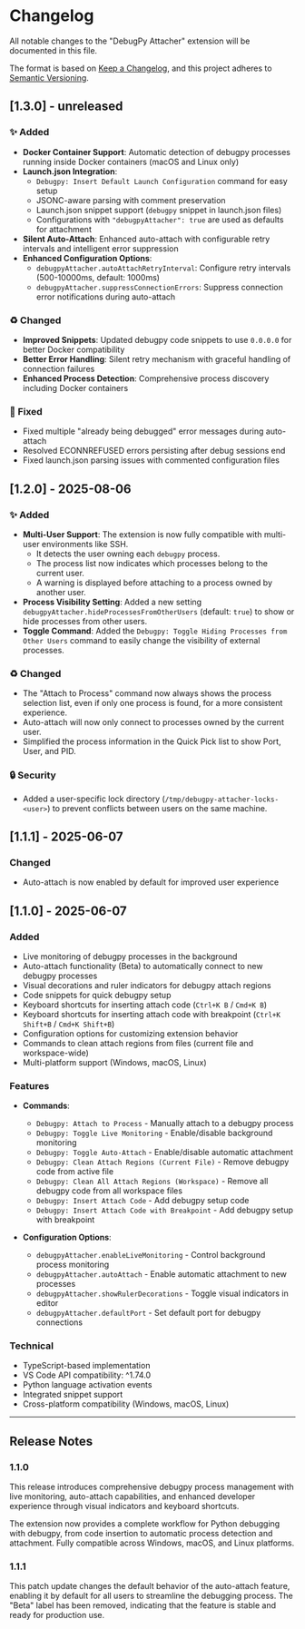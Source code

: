 # Changelog

All notable changes to the "DebugPy Attacher" extension will be documented in this file.

The format is based on [Keep a Changelog](https://keepachangelog.com/en/1.0.0/),
and this project adheres to [Semantic Versioning](https://semver.org/spec/v2.0.0.html).

## [1.3.0] - unreleased

### ✨ Added

- **Docker Container Support**: Automatic detection of debugpy processes running inside Docker containers (macOS and Linux only)
- **Launch.json Integration**:
  - `Debugpy: Insert Default Launch Configuration` command for easy setup
  - JSONC-aware parsing with comment preservation
  - Launch.json snippet support (`debugpy` snippet in launch.json files)
  - Configurations with `"debugpyAttacher": true` are used as defaults for attachment
- **Silent Auto-Attach**: Enhanced auto-attach with configurable retry intervals and intelligent error suppression
- **Enhanced Configuration Options**:
  - `debugpyAttacher.autoAttachRetryInterval`: Configure retry intervals (500-10000ms, default: 1000ms)
  - `debugpyAttacher.suppressConnectionErrors`: Suppress connection error notifications during auto-attach

### ♻️ Changed

- **Improved Snippets**: Updated debugpy code snippets to use `0.0.0.0` for better Docker compatibility
- **Better Error Handling**: Silent retry mechanism with graceful handling of connection failures
- **Enhanced Process Detection**: Comprehensive process discovery including Docker containers

### 🐛 Fixed

- Fixed multiple "already being debugged" error messages during auto-attach
- Resolved ECONNREFUSED errors persisting after debug sessions end
- Fixed launch.json parsing issues with commented configuration files

## [1.2.0] - 2025-08-06

### ✨ Added

- **Multi-User Support**: The extension is now fully compatible with multi-user environments like SSH.
  - It detects the user owning each `debugpy` process.
  - The process list now indicates which processes belong to the current user.
  - A warning is displayed before attaching to a process owned by another user.
- **Process Visibility Setting**: Added a new setting `debugpyAttacher.hideProcessesFromOtherUsers` (default: `true`) to show or hide processes from other users.
- **Toggle Command**: Added the `Debugpy: Toggle Hiding Processes from Other Users` command to easily change the visibility of external processes.

### ♻️ Changed

- The "Attach to Process" command now always shows the process selection list, even if only one process is found, for a more consistent experience.
- Auto-attach will now only connect to processes owned by the current user.
- Simplified the process information in the Quick Pick list to show Port, User, and PID.

### 🔒 Security

- Added a user-specific lock directory (`/tmp/debugpy-attacher-locks-<user>`) to prevent conflicts between users on the same machine.

## [1.1.1] - 2025-06-07

### Changed
- Auto-attach is now enabled by default for improved user experience

## [1.1.0] - 2025-06-07

### Added
- Live monitoring of debugpy processes in the background
- Auto-attach functionality (Beta) to automatically connect to new debugpy processes
- Visual decorations and ruler indicators for debugpy attach regions
- Code snippets for quick debugpy setup
- Keyboard shortcuts for inserting attach code (`Ctrl+K B` / `Cmd+K B`)
- Keyboard shortcuts for inserting attach code with breakpoint (`Ctrl+K Shift+B` / `Cmd+K Shift+B`)
- Configuration options for customizing extension behavior
- Commands to clean attach regions from files (current file and workspace-wide)
- Multi-platform support (Windows, macOS, Linux)

### Features
- **Commands**:
  - `Debugpy: Attach to Process` - Manually attach to a debugpy process
  - `Debugpy: Toggle Live Monitoring` - Enable/disable background monitoring
  - `Debugpy: Toggle Auto-Attach` - Enable/disable automatic attachment
  - `Debugpy: Clean Attach Regions (Current File)` - Remove debugpy code from active file
  - `Debugpy: Clean All Attach Regions (Workspace)` - Remove all debugpy code from all workspace files
  - `Debugpy: Insert Attach Code` - Add debugpy setup code
  - `Debugpy: Insert Attach Code with Breakpoint` - Add debugpy setup with breakpoint

- **Configuration Options**:
  - `debugpyAttacher.enableLiveMonitoring` - Control background process monitoring
  - `debugpyAttacher.autoAttach` - Enable automatic attachment to new processes
  - `debugpyAttacher.showRulerDecorations` - Toggle visual indicators in editor
  - `debugpyAttacher.defaultPort` - Set default port for debugpy connections

### Technical
- TypeScript-based implementation
- VS Code API compatibility: ^1.74.0
- Python language activation events
- Integrated snippet support
- Cross-platform compatibility (Windows, macOS, Linux)

---

## Release Notes

### 1.1.0
This release introduces comprehensive debugpy process management with live monitoring, auto-attach capabilities, and enhanced developer experience through visual indicators and keyboard shortcuts.

The extension now provides a complete workflow for Python debugging with debugpy, from code insertion to automatic process detection and attachment. Fully compatible across Windows, macOS, and Linux platforms.

### 1.1.1
This patch update changes the default behavior of the auto-attach feature, enabling it by default for all users to streamline the debugging process. The "Beta" label has been removed, indicating that the feature is stable and ready for production use.

